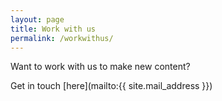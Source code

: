 ```yaml
---
layout: page
title: Work with us
permalink: /workwithus/
---
```


Want to work with us to make new content? 

Get in touch [here](mailto:{{ site.mail_address }})